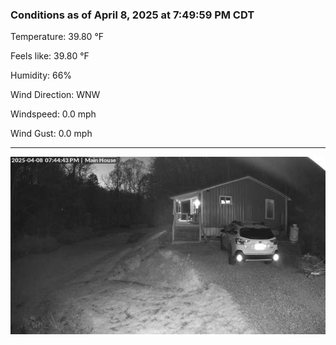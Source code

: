### Conditions as of April 8, 2025 at 7:49:59 PM CDT 

Temperature: 39.80 &deg;F

Feels like: 39.80 &deg;F

Humidity: 66%

Wind Direction: WNW

Windspeed: 0.0 mph

Wind Gust: 0.0 mph

---

<img src="./images/latest.jpeg"/>

